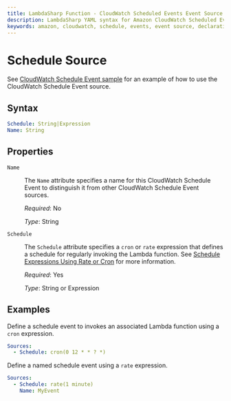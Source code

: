 ```yaml
---
title: LambdaSharp Function - CloudWatch Scheduled Events Event Source Declaration
description: LambdaSharp YAML syntax for Amazon CloudWatch Scheduled Events event source
keywords: amazon, cloudwatch, schedule, events, event source, declaration, lambda, syntax, yaml, cloudformation
---
```

# Schedule Source

See [CloudWatch Schedule Event sample](https://github.com/LambdaSharp/LambdaSharpTool/tree/master/Samples/ScheduleSample/) for an example of how to use the CloudWatch Schedule Event source.

## Syntax

```yaml
Schedule: String|Expression
Name: String
```

## Properties

<dl>

<dt><code>Name</code></dt>
<dd>

The <code>Name</code> attribute specifies a name for this CloudWatch Schedule Event to distinguish it from other CloudWatch Schedule Event sources.

<i>Required</i>: No

<i>Type</i>: String
</dd>

<dt><code>Schedule</code></dt>
<dd>

The <code>Schedule</code> attribute specifies a <code>cron</code> or <code>rate</code> expression that defines a schedule for regularly invoking the Lambda function. See <a href="https://docs.aws.amazon.com/lambda/latest/dg/tutorial-scheduled-events-schedule-expressions.html">Schedule Expressions Using Rate or Cron</a> for more information.

<i>Required</i>: Yes

<i>Type</i>: String or Expression
</dd>

</dl>

## Examples

Define a schedule event to invokes an associated Lambda function using a `cron` expression.

```yaml
Sources:
  - Schedule: cron(0 12 * * ? *)
```

Define a named schedule event using a `rate` expression.

```yaml
Sources:
  - Schedule: rate(1 minute)
    Name: MyEvent
```
